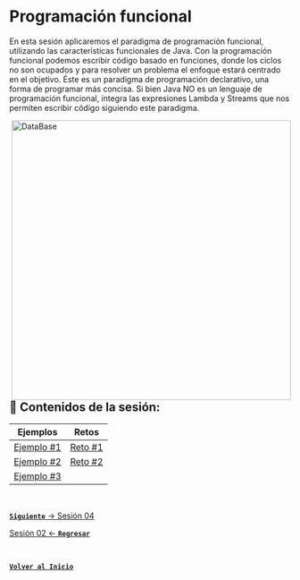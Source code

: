 # Programación funcional

En esta sesión aplicaremos el paradigma de programación funcional, utilizando
las características funcionales de Java. Con la programación funcional podemos 
escribir código basado en funciones, donde los ciclos no son ocupados y para 
resolver un problema el enfoque estará centrado en el objetivo. Éste es un 
paradigma de programación declarativo, una forma de programar más concisa. Si 
bien Java NO es un lenguaje de programación funcional, integra las expresiones 
Lambda y Streams que nos permiten escribir código siguiendo este paradigma.

<img align="right" src="https://www.patferraggi.dev/static/4e54b1635b9b0c795fa5ad93d3f82d00/ee604/cover.png" alt="DataBase" width="500"/>

## :bookmark_tabs: Contenidos de la sesión:

| **Ejemplos**                           | **Retos**                      |
|----------------------------------------|--------------------------------|
| [Ejemplo #1](./work/Ejemplos/Ejemplo1) | [Reto #1](./work/Retos/Reto1)  |
| [Ejemplo #2](./work/Ejemplos/Ejemplo2) | [Reto #2](./work/Retos/Reto2)  |
| [Ejemplo #3](./work/Ejemplos/Ejemplo3) | 

<br>

[**`Siguiente`** -> Sesión 04](../Sesion4)

[Sesión 02 <- **`Regresar`**](../Sesion2)

<br>

[**`Volver al Inicio`**](../../../)
